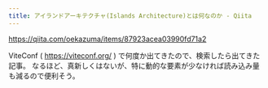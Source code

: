 ```yaml
---
title: アイランドアーキテクチャ(Islands Architecture)とは何なのか - Qiita
---
```


https://qiita.com/oekazuma/items/87923acea03990fd71a2

ViteConf ( https://viteconf.org/ ) で何度か出てきたので、検索したら出てきた記事。
なるほど、真新しくはないが、特に動的な要素が少なければ読み込み量も減るので便利そう。

